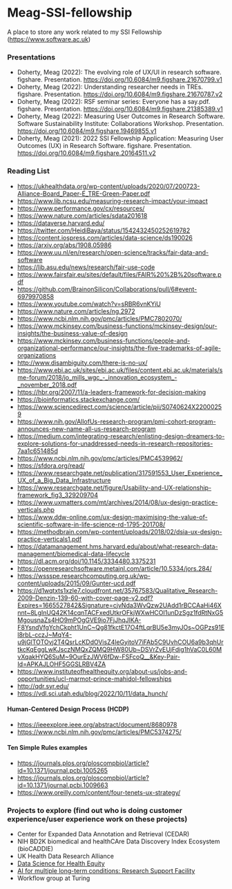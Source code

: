 # Meag-SSI-fellowship
A place to store any work related to my SSI Fellowship (https://www.software.ac.uk)

### Presentations
- Doherty, Meag (2022): The evolving role of UX/UI in research software. figshare. Presentation. https://doi.org/10.6084/m9.figshare.21670799.v1 
- Doherty, Meag (2022): Understanding researcher needs in TREs. figshare. Presentation. https://doi.org/10.6084/m9.figshare.21670787.v2 
- Doherty, Meag (2022): RSF seminar series: Everyone has a say.pdf. figshare. Presentation. https://doi.org/10.6084/m9.figshare.21385389.v1 
- Doherty, Meag (2022): Measuring User Outcomes in Research Software. Software Sustainability Institute: Collaborations Workshop. Presentation. https://doi.org/10.6084/m9.figshare.19469855.v1 
- Doherty, Meag (2021): 2022 SSI Fellowship Application: Measuring User Outcomes (UX) in Research Software. figshare. Presentation. https://doi.org/10.6084/m9.figshare.20164511.v2 

### Reading List
- https://ukhealthdata.org/wp-content/uploads/2020/07/200723-Alliance-Board_Paper-E_TRE-Green-Paper.pdf
- https://www.lib.ncsu.edu/measuring-research-impact/your-impact
- https://www.performance.gov/cx/resources/
- https://www.nature.com/articles/sdata201618
- https://dataverse.harvard.edu/
- https://twitter.com/HeidiBaya/status/1542432450252619782
- https://content.iospress.com/articles/data-science/ds190026
- https://arxiv.org/abs/1908.05986
- https://www.uu.nl/en/research/open-science/tracks/fair-data-and-software
- https://lib.asu.edu/news/research/fair-use-code
- https://www.fairsfair.eu/sites/default/files/FAIR%20%2B%20software.pdf
- https://github.com/BrainonSilicon/Collaborations/pull/6#event-6979970858
- https://www.youtube.com/watch?v=sRBR6vnKYiU
- https://www.nature.com/articles/ng.2972
- https://www.ncbi.nlm.nih.gov/pmc/articles/PMC7802070/
- https://www.mckinsey.com/business-functions/mckinsey-design/our-insights/the-business-value-of-design
- https://www.mckinsey.com/business-functions/people-and-organizational-performance/our-insights/the-five-trademarks-of-agile-organizations
- http://www.disambiguity.com/there-is-no-ux/
- https://www.ebi.ac.uk/sites/ebi.ac.uk/files/content.ebi.ac.uk/materials/sme-forum/2018/jo_mills_wgc_-_innovation_ecosystem_-_november_2018.pdf
- https://hbr.org/2007/11/a-leaders-framework-for-decision-making
- https://bioinformatics.stackexchange.com/
- https://www.sciencedirect.com/science/article/pii/S0740624X22000259
- https://www.nih.gov/AllofUs-research-program/pmi-cohort-program-announces-new-name-all-us-research-program
- https://medium.com/integrating-research/enlisting-design-dreamers-to-explore-solutions-for-unaddressed-needs-in-research-repositories-7aa1c651485d
- https://www.ncbi.nlm.nih.gov/pmc/articles/PMC4539962/
- https://sfdora.org/read/
- https://www.researchgate.net/publication/317591553_User_Experience_UX_of_a_Big_Data_Infrastructure
- https://www.researchgate.net/figure/Usability-and-UX-relationship-framework_fig3_329209704
- https://www.uxmatters.com/mt/archives/2014/08/ux-design-practice-verticals.php
- https://www.ddw-online.com/ux-design-maximising-the-value-of-scientific-software-in-life-science-rd-1795-201708/
- https://methodbrain.com/wp-content/uploads/2018/02/dsia-ux-design-practice-verticals1.pdf
- https://datamanagement.hms.harvard.edu/about/what-research-data-management/biomedical-data-lifecycle
- https://dl.acm.org/doi/10.1145/3334480.3375231
- https://openresearchsoftware.metajnl.com/article/10.5334/jors.284/
- https://wssspe.researchcomputing.org.uk/wp-content/uploads/2015/09/Gunter-ucd.pdf
- https://d1wqtxts1xzle7.cloudfront.net/35767583/Qualitative_Research-2009-Denzin-139-60-with-cover-page-v2.pdf?Expires=1665527842&Signature=cjvNda3WvQzw2UAdd1rBCCAaHi46Xnnt~8LgInUQ42K14cqnTACFxedUtkrOFkjWXwHCOI1unDzSgz1fdRtNxG5MgousnaZs4HO9mPOgGVE9io7FjJhqJlKA-F8YsndVfgYchCkpht1UnC~Qg81fkctE17O4ftLqrBU5e3myJOs~OGPzs91El8rbL-cczJ~MqY4-u9jGlTOTOvj2T4QsrLcKDdOVisZ4leGyitoV7iFAb5C9UvhCOU6a9b3qhUrtkcKqEggLwKJsczNMQxZQMQ9HW80Ub~DSVrZvEUjFdig1hVaC0L60MvXqakHYQ6SuM~9OurEzJWV6fDw-FSFcoQ__&Key-Pair-Id=APKAJLOHF5GGSLRBV4ZA
- https://www.instituteofhealthequity.org/about-us/jobs-and-opportunities/ucl-marmot-prince-mahidol-fellowships
- http://qdr.syr.edu/
- https://vdl.sci.utah.edu/blog/2022/10/11/data_hunch/

#### Human-Centered Design Process (HCDP)
- https://ieeexplore.ieee.org/abstract/document/8680978
- https://www.ncbi.nlm.nih.gov/pmc/articles/PMC5374275/

#### Ten Simple Rules examples
- https://journals.plos.org/ploscompbiol/article?id=10.1371/journal.pcbi.1005265
- https://journals.plos.org/ploscompbiol/article?id=10.1371/journal.pcbi.1009663
- https://www.oreilly.com/content/four-tenets-ux-strategy/


### Projects to explore (find out who is doing customer experience/user experience work on these projects)
-  Center for Expanded Data Annotation and Retrieval (CEDAR) 
-  NIH BD2K biomedical and healthCAre Data Discovery Index Ecosystem (bioCADDIE) 
-  UK Health Data Research Alliance
-  [Data Science for Health Equity](https://www.datascienceforhealthequity.com/get-involved)
- [AI for multiple long-term conditions: Research Support Facility](https://www.turing.ac.uk/research/research-projects/ai-multiple-long-term-conditions-research-support-facility)
- Workflow group at Turing
